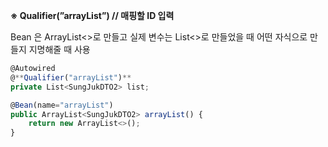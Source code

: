
**※ Qualifier(”arrayList”) // 매핑할 ID 입력**

Bean 은 ArrayList<>로 만들고 실제 변수는 List<>로 만들었을 때 어떤 자식으로 만들지 지명해줄 때 사용

```jsx
@Autowired
@**Qualifier("arrayList")**
private List<SungJukDTO2> list;

@Bean(name="arrayList")
public ArrayList<SungJukDTO2> arrayList() {
    return new ArrayList<>();
}
```
